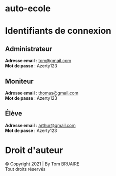 # auto-ecole

# Identifiants de connexion

Administrateur
--------------
<b>Adresse email</b> : tom@gmail.com<br>
<b>Mot de passe</b> : Azerty123

Moniteur
--------
<b>Adresse email</b> : thomas@gmail.com<br>
<b>Mot de passe</b> : Azerty123

Élève
-----
<b>Adresse email</b> : arthur@gmail.com<br>
<b>Mot de passe </b> : Azerty123

# Droit d'auteur
&copy; Copyright 2021 | By Tom BRUAIRE<br>
Tout droits réservés
